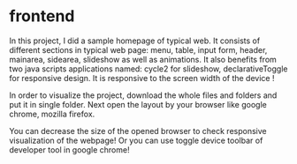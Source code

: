 # frontend
In this project, I did a sample homepage of typical web. It consists of different sections in typical web page: menu, table, input form, header, mainarea,
sidearea, slideshow as well as animations. It also benefits from two java scripts applications named: cycle2 for slideshow, declarativeToggle for responsive design. 
It is responsive to the screen width of the device !

In order to visualize the project, download the whole files and folders and put it in single folder.
Next open the layout by your browser like google chrome, mozilla firefox.

You can decrease the size of the opened browser to check responsive visualization of the webpage! Or you can use toggle device toolbar of 
developer tool in google chrome!
